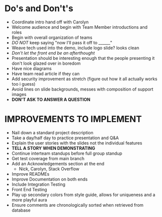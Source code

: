 # Do's and Don't's
- Coordinate intro hand off with Carolyn
- Welcome audience and begin with Team Member introductions and roles
- Begin with overall organization of teams
- *DO NOT* keep saying "now I'll pass it off to ______"
- Weave tech used into the demo, include logo slide? looks clean
- *Don't let the front end be an afterthought*
- Presentation should be interesting enough that the people presenting it don't look glazed over in boredom
- Have nice diagrams
- Have team read article if they can
- Add security improvement as stretch (figure out how it all actually works too i guess)
- Avoid lines on slide backgrounds, messes with composition of support images
- **DON'T ASK TO ANSWER A QUESTION**


# IMPROVEMENTS TO IMPLEMENT
- Nail down a standard project description
- Take a day/half day to practice presentation and Q&A
- Explain the user stories with the slides not the individual features
- **TELL A STORY WHEN DEMONSTRATING**
- Continue interteam standups before full group standup
- Get test coverage from main branch
- Add an Acknowledgements section at the end
    - Nick, Carolyn, Stack Overflow
- Improve READMEs
- Improve Documentation on both ends
- Include Integration Testing
- Front End Testing
- Play up secondary colors from style guide, allows for uniqueness and a more playful aura
- Ensure comments are chronologically sorted when retrieved from database